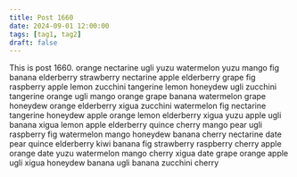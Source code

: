 ```yaml
---
title: Post 1660
date: 2024-09-01 12:00:00
tags: [tag1, tag2]
draft: false
---
```

This is post 1660.
orange
nectarine
ugli
yuzu
watermelon
yuzu
mango
fig
banana
elderberry
strawberry
nectarine
apple
elderberry
grape
fig
raspberry
apple
lemon
zucchini
tangerine
lemon
honeydew
ugli
zucchini
tangerine
orange
ugli
mango
orange
grape
banana
watermelon
grape
honeydew
orange
elderberry
xigua
zucchini
watermelon
fig
nectarine
tangerine
honeydew
apple
orange
lemon
elderberry
xigua
yuzu
apple
ugli
banana
xigua
lemon
apple
elderberry
quince
cherry
mango
pear
ugli
raspberry
fig
watermelon
mango
honeydew
banana
cherry
nectarine
date
pear
quince
elderberry
kiwi
banana
fig
strawberry
raspberry
cherry
apple
orange
date
yuzu
watermelon
mango
cherry
xigua
date
grape
orange
apple
ugli
xigua
honeydew
banana
ugli
banana
zucchini
cherry
